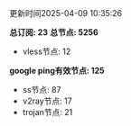 更新时间2025-04-09 10:35:26

**总订阅: 23**
**总节点: 5256**
- vless节点: 12

**google ping有效节点: 125**
- ss节点: 87
- v2ray节点: 17
- trojan节点: 21

